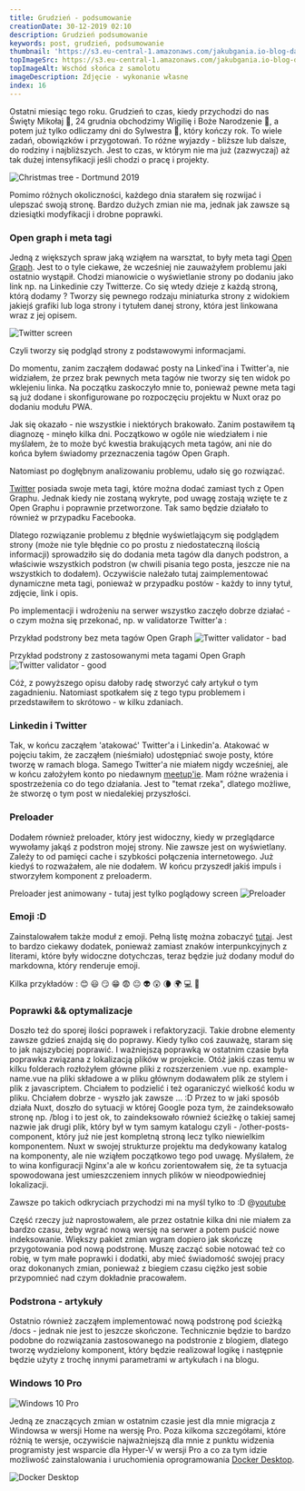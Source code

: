 ```yaml
---
title: Grudzień - podsumowanie
creationDate: 30-12-2019 02:10
description: Grudzień podsumowanie
keywords: post, grudzień, podsumowanie
thumbnail: 'https://s3.eu-central-1.amazonaws.com/jakubgania.io-blog-data/30-12-2019-grudzien-podsumowanie/thumbnail.jpg'
topImageSrc: https://s3.eu-central-1.amazonaws.com/jakubgania.io-blog-data/30-12-2019-grudzien-podsumowanie/top-image.jpg
topImageAlt: Wschód słońca z samolotu
imageDescription: Zdjęcie - wykonanie własne
index: 16
---
```


Ostatni miesiąc tego roku. Grudzień to czas, kiedy przychodzi do nas
Święty Mikołaj :santa:, 24 grudnia obchodzimy Wigilię i Boże Narodzenie :christmas_tree:,
a potem już tylko odliczamy dni do Sylwestra :champagne:, który kończy rok. To wiele zadań, obowiązków i przygotowań. To różne wyjazdy - bliższe lub dalsze, do rodziny i najbliższych. Jest to czas, w którym nie ma już (zazwyczaj) aż tak dużej intensyfikacji jeśli chodzi o pracę i projekty.

![Christmas tree - Dortmund 2019](https://s3.eu-central-1.amazonaws.com/jakubgania.io-blog-data/30-12-2019-grudzien-podsumowanie/xtree.jpg)

Pomimo różnych okoliczności, każdego dnia starałem się rozwijać
i ulepszać swoją stronę. Bardzo dużych zmian nie ma, jednak jak zawsze są dziesiątki modyfikacji i drobne poprawki.

### Open graph i meta tagi

Jedną z większych spraw jaką wziąłem na warsztat, to były meta tagi [Open Graph](https://ogp.me/).
Jest to o tyle ciekawe, że wcześniej nie zauważyłem problemu jaki ostatnio wystąpił. Chodzi mianowicie o wyświetlanie strony po dodaniu jako link np. na Linkedinie czy Twitterze.
Co się wtedy dzieje z każdą stroną, którą dodamy ?
Tworzy się pewnego rodzaju miniaturka strony z widokiem jakiejś grafiki lub loga strony i tytułem danej strony, która jest linkowana wraz z jej opisem.

![Twitter screen](https://s3.eu-central-1.amazonaws.com/jakubgania.io-blog-data/30-12-2019-grudzien-podsumowanie/twitter-1.PNG)

Czyli tworzy się podgląd strony z podstawowymi informacjami.

Do momentu, zanim zacząłem dodawać posty na Linked'ina i Twitter'a, nie widziałem, że przez brak pewnych meta tagów nie tworzy się ten widok po wklejeniu linka. Na początku zaskoczyło mnie to, ponieważ pewne meta tagi są już dodane i skonfigurowane po rozpoczęciu projektu w Nuxt oraz po dodaniu modułu PWA.  

Jak się okazało - nie wszystkie i niektórych brakowało. Zanim postawiłem tą diagnozę - minęło kilka dni.
Początkowo w ogóle nie wiedziałem i nie myślałem, że to może być kwestia brakujących meta tagów, ani nie do końca byłem
świadomy przeznaczenia tagów Open Graph.

Natomiast po dogłębnym analizowaniu problemu, udało się go rozwiązać.

[Twitter](https://developer.twitter.com/en/docs/tweets/optimize-with-cards/overview/markup) posiada swoje meta tagi, które można dodać zamiast tych z Open Graphu. Jednak kiedy nie zostaną wykryte, pod uwagę zostają wzięte te z Open Graphu i poprawnie przetworzone. Tak samo będzie działało to również w przypadku Facebooka.

Dlatego rozwiązanie problemu z błędnie wyświetlającym się podglądem strony (może nie tyle błędnie co po prostu z niedostateczną ilością informacji) sprowadziło się do dodania meta tagów dla danych podstron, a właściwie wszystkich podstron (w chwili pisania tego posta, jeszcze nie na wszystkich to dodałem). Oczywiście należało tutaj zaimplementować dynamiczne meta tagi, ponieważ w przypadku  postów - każdy to inny tytuł, zdjęcie, link i opis.

Po implementacji i wdrożeniu na serwer wszystko zaczęło dobrze działać - o czym można się przekonać, np. w validatorze Twitter'a :

Przykład podstrony bez meta tagów Open Graph
![Twitter validator - bad](https://s3.eu-central-1.amazonaws.com/jakubgania.io-blog-data/30-12-2019-grudzien-podsumowanie/twitter-validator-bad.PNG)

Przykład podstrony z zastosowanymi meta tagami Open Graph
![Twitter validator - good](https://s3.eu-central-1.amazonaws.com/jakubgania.io-blog-data/30-12-2019-grudzien-podsumowanie/twitter-validator-good.PNG)

Cóż, z powyższego opisu dałoby radę stworzyć cały artykuł o tym zagadnieniu. Natomiast spotkałem się z tego typu problemem i przedstawiłem to skrótowo - w kilku zdaniach.

### Linkedin i Twitter

Tak, w końcu zacząłem 'atakować' Twitter'a i Linkedin'a. Atakować w pojęciu takim, że zacząłem (nieśmiało) udostępniać swoje posty, które tworzę w ramach bloga. Samego Twitter'a nie miałem nigdy wcześniej, ale w końcu założyłem konto po niedawnym [meetup'ie](/post/30-11-2019-itcorner-tech-meetup-5-jak-zostac-dobrym-seniorem-w-it). Mam różne wrażenia i spostrzeżenia co do tego działania. Jest to "temat rzeka", dlatego możliwe, że stworzę o tym post w niedalekiej przyszłości. 

### Preloader

Dodałem również preloader, który jest widoczny, kiedy w przeglądarce wywołamy jakąś z podstron mojej strony. Nie zawsze jest on wyświetlany. Zależy to od pamięci cache i szybkości połączenia internetowego. Już kiedyś to rozważałem, ale nie dodałem. W końcu przyszedł jakiś impuls i stworzyłem komponent z preloaderm.

Preloader jest animowany - tutaj jest tylko poglądowy screen
![Preloader](https://s3.eu-central-1.amazonaws.com/jakubgania.io-blog-data/30-12-2019-grudzien-podsumowanie/preloader.png)

### Emoji :D

Zainstalowałem także moduł z emoji. Pełną listę można zobaczyć [tutaj](https://github.com/markdown-it/markdown-it-emoji/blob/master/lib/data/full.json). Jest to bardzo ciekawy dodatek, ponieważ zamiast znaków interpunkcyjnych z literami, które były widoczne dotychczas, teraz będzie już dodany moduł do markdowna, który renderuje emoji.

Kilka przykładów :
:blush: :smiley: :smirk: :grin: :fearful: :neutral_face: :alien: :astonished: :waning_crescent_moon: :earth_africa: :computer: :twisted_rightwards_arrows: 

### Poprawki && optymalizacje

Doszło też do sporej ilości poprawek i refaktoryzacji. Takie drobne elementy zawsze gdzieś znajdą się do poprawy. Kiedy tylko coś zauważę, staram się to jak najszybciej poprawić. I ważniejszą poprawką w ostatnim czasie była poprawka związana z lokalizacją plików w projekcie. Otóż jakiś czas temu w kilku folderach rozłożyłem główne pliki z rozszerzeniem .vue np. example-name.vue na pliki składowe a w pliku głównym dodawałem plik ze stylem i plik z javascriptem. Chciałem to podzielić i też ogaraniczyć wielkość kodu w pliku. Chciałem dobrze - wyszło jak zawsze ... :D Przez to w jaki sposób działa Nuxt, doszło do sytuacji w której Google poza tym, że zaindeksowało stronę np. /blog i to jest ok, to zaindeksowało również ścieżkę o takiej samej nazwie jak drugi plik, który był w tym samym katalogu czyli - /other-posts-component, który już nie jest kompletną stroną lecz tylko niewielkim komponentem. Nuxt w swojej strukturze projektu ma dedykowany katalog na komponenty, ale nie wziąłem początkowo tego pod uwagę. Myślałem, że to wina konfiguracji Nginx'a ale w końcu zorientowałem się, że ta sytuacja spowodowana jest umieszczeniem innych plików w nieodpowiedniej lokalizacji.

Zawsze po takich odkryciach przychodzi mi na myśl tylko to :D
@[youtube](https://www.youtube.com/watch?v=2-TboIuqKDY)

Część rzeczy już naprostowałem, ale przez ostatnie kilka dni nie miałem za bardzo czasu, żeby wgrać nową wersję na serwer a potem puścić nowe indeksowanie. Większy pakiet zmian wgram dopiero jak skończę przygotowania pod nową podstronę. Muszę zacząć sobie notować też co robię, w tym małe poprawki i dodatki, aby mieć świadomość swojej pracy oraz dokonanych zmian, ponieważ z biegiem czasu ciężko jest sobie przypomnieć nad czym dokładnie pracowałem.

### Podstrona - artykuły

Ostatnio również zacząłem implementować nową podstronę pod ścieżką /docs - jednak nie jest to jeszcze skończone. Technicznie będzie to bardzo podobne do rozwiązania zastosowanego na podstronie z blogiem, dlatego tworzę wydzielony komponent, który będzie realizował logikę i następnie będzie użyty z trochę innymi parametrami w artykułach i na blogu.

### Windows 10 Pro

![Windows 10 Pro](https://s3.eu-central-1.amazonaws.com/jakubgania.io-blog-data/30-12-2019-grudzien-podsumowanie/windows-10-pro.PNG)

Jedną ze znaczących zmian w ostatnim czasie jest dla mnie migracja z Windowsa w wersji Home na wersję Pro. Poza kilkoma szczegółami, które różnią te wersje, oczywiście najważniejszą dla mnie z punktu widzenia programisty jest wsparcie dla Hyper-V w wersji Pro a co za tym idzie możliwość zainstalowania i uruchomienia oprogramowania [Docker Desktop](https://docs.docker.com/docker-for-windows/install/).

![Docker Desktop](https://s3.eu-central-1.amazonaws.com/jakubgania.io-blog-data/30-12-2019-grudzien-podsumowanie/docker-desktop.PNG)